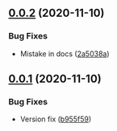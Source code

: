 ## [0.0.2](https://github.com/sarkahn/tiled_camera/compare/v0.0.1...v0.0.2) (2020-11-10)


### Bug Fixes

* Mistake in docs ([2a5038a](https://github.com/sarkahn/tiled_camera/commit/2a5038a5093a12fe0d65fb7ca1a15f869828d81f))

## [0.0.1](https://github.com/sarkahn/tiled_camera/compare/v0.0.0...v0.0.1) (2020-11-10)


### Bug Fixes

* Version fix ([b955f59](https://github.com/sarkahn/tiled_camera/commit/b955f59763dc4b6b08abce63debf9236b2d23b90))
